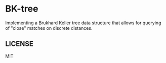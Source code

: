 # BK-tree

Implementing a Brukhard Keller tree data structure that allows for querying of "close" matches on discrete distances.

## LICENSE

MIT
